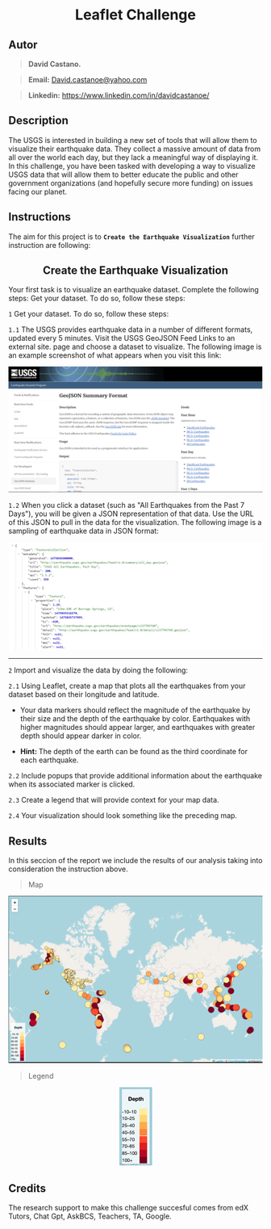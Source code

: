 # <center> Leaflet Challenge </center>

## Autor
> **David Castano.** 

><strong>Email:</strong> David.castanoe@yahoo.com

><strong>Linkedin:</strong> https://www.linkedin.com/in/davidcastanoe/

## Description 
The USGS is interested in building a new set of tools that will allow them to visualize their earthquake data. They collect a massive amount of data from all over the world each day, but they lack a meaningful way of displaying it. In this challenge, you have been tasked with developing a way to visualize USGS data that will allow them to better educate the public and other government organizations (and hopefully secure more funding) on issues facing our planet.

## Instructions
The aim for this project is to <strong>`Create the Earthquake Visualization`</strong> further instruction are following:

## <center> Create the Earthquake Visualization
Your first task is to visualize an earthquake dataset. Complete the following steps:
Get your dataset. To do so, follow these steps:

`1` Get your dataset. To do so, follow these steps:

`1.1` The USGS provides earthquake data in a number of different formats, updated every 5 minutes. Visit the USGS GeoJSON Feed Links to an external site. page and choose a dataset to visualize. The following image is an example screenshot of what appears when you visit this link:

<p align='center'> <img alt='USGS Data' src="https://github.com/Dav9nchi/Leaflet-challenge/blob/main/Leaflet-Part-1/Images/3-Data.png"> </p>

`1.2` When you click a dataset (such as "All Earthquakes from the Past 7 Days"), you will be given a JSON representation of that data. Use the URL of this JSON to pull in the data for the visualization. The following image is a sampling of earthquake data in JSON format:

<p align='center'> <img alt='JSON Data' src="https://github.com/Dav9nchi/Leaflet-challenge/blob/main/Leaflet-Part-1/Images/4-JSON.png"> </p>

<hr>

`2` Import and visualize the data by doing the following:

`2.1` Using Leaflet, create a map that plots all the earthquakes from your dataset based on their longitude and latitude.

- Your data markers should reflect the magnitude of the earthquake by their size and the depth of the earthquake by color. Earthquakes with higher magnitudes should appear larger, and earthquakes with greater depth should appear darker in color.

- <strong> Hint: </strong> The depth of the earth can be found as the third coordinate for each earthquake.

`2.2` Include popups that provide additional information about the earthquake when its associated marker is clicked.

`2.3` Create a legend that will provide context for your map data.

`2.4` Your visualization should look something like the preceding map.

## Results 
In this seccion of the report we include the results of our analysis taking into consideration the instruction above.

> Map
<p align='center'> <img alt='JSON Data' src="https://github.com/Dav9nchi/Leaflet-challenge/blob/main/Leaflet-Part-1/Images/Results.png"> </p>

> Legend 
<p align='center'> <img alt='JSON Data' src="https://github.com/Dav9nchi/Leaflet-challenge/blob/main/Leaflet-Part-1/Images/Legend.png"> </p>

## Credits
 The research support to make this challenge succesful comes from edX Tutors, Chat Gpt, AskBCS, Teachers, TA, Google.
